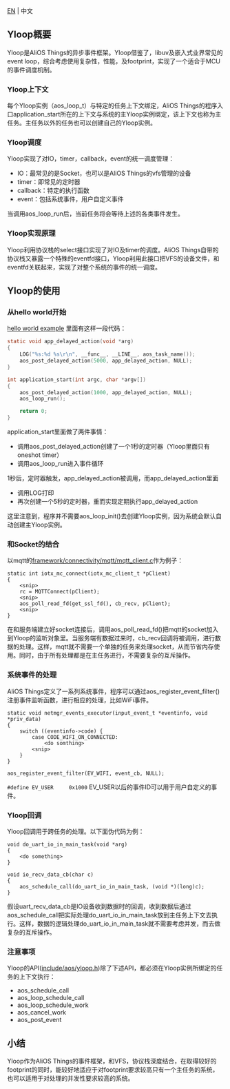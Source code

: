 [EN](Yloop-Event-Framework) | 中文

## Yloop概要

Yloop是AliOS Things的异步事件框架。Yloop借鉴了，libuv及嵌入式业界常见的event loop，综合考虑使用复杂性，性能，及footprint，实现了一个适合于MCU的事件调度机制。

### Yloop上下文
每个Yloop实例（aos_loop_t）与特定的任务上下文绑定，AliOS Things的程序入口application_start所在的上下文与系统的主Yloop实例绑定，该上下文也称为主任务。主任务以外的任务也可以创建自己的Yloop实例。

### Yloop调度
Yloop实现了对IO，timer，callback，event的统一调度管理：
- IO：最常见的是Socket，也可以是AliOS Things的vfs管理的设备
- timer：即常见的定时器
- callback：特定的执行函数
- event：包括系统事件，用户自定义事件

当调用aos_loop_run后，当前任务将会等待上述的各类事件发生。

### Yloop实现原理
Yloop利用协议栈的select接口实现了对IO及timer的调度。AliOS Things自带的协议栈又暴露一个特殊的eventfd接口，Yloop利用此接口把VFS的设备文件，和eventfd关联起来，实现了对整个系统的事件的统一调度。

## Yloop的使用
### 从hello world开始

[hello world example](https://github.com/alibaba/AliOS-Things/blob/master/example/helloworld/helloworld.c)
里面有这样一段代码：
```c
static void app_delayed_action(void *arg)
{
    LOG("%s:%d %s\r\n", __func__, __LINE__, aos_task_name());
    aos_post_delayed_action(5000, app_delayed_action, NULL);
}

int application_start(int argc, char *argv[])
{
    aos_post_delayed_action(1000, app_delayed_action, NULL);
    aos_loop_run();

    return 0;
}
```

application_start里面做了两件事情：
* 调用aos_post_delayed_action创建了一个1秒的定时器（Yloop里面只有oneshot timer）
* 调用aos_loop_run进入事件循环

1秒后，定时器触发，app_delayed_action被调用，而app_delayed_action里面
* 调用LOG打印
* 再次创建一个5秒的定时器，重而实现定期执行app_delayed_action

这里注意到，程序并不需要aos_loop_init()去创建Yloop实例，因为系统会默认自动创建主Yloop实例。

### 和Socket的结合
以mqtt的[framework/connectivity/mqtt/mqtt_client.c](https://github.com/alibaba/AliOS-Things/blob/master/framework/connectivity/mqtt/mqtt_client.c)作为例子：
```
static int iotx_mc_connect(iotx_mc_client_t *pClient)
{
    <snip>
    rc = MQTTConnect(pClient);
    <snip>
    aos_poll_read_fd(get_ssl_fd(), cb_recv, pClient);
    <snip>
}
```
在和服务端建立好socket连接后，调用aos_poll_read_fd()把mqtt的socket加入到Yloop的监听对象里。当服务端有数据过来时，cb_recv回调将被调用，进行数据的处理。这样，mqtt就不需要一个单独的任务来处理socket，从而节省内存使用。同时，由于所有处理都是在主任务进行，不需要复杂的互斥操作。

### 系统事件的处理
AliOS Things定义了一系列系统事件，程序可以通过aos_register_event_filter()注册事件监听函数，进行相应的处理，比如WiFi事件。
```
static void netmgr_events_executor(input_event_t *eventinfo, void *priv_data)
{
    switch ((eventinfo->code) {
        case CODE_WIFI_ON_CONNECTED:
            <do somthing>
        <snip>
    }
}

aos_register_event_filter(EV_WIFI, event_cb, NULL);
```

`#define EV_USER     0x1000`
EV_USER以后的事件ID可以用于用户自定义的事件。

### Yloop回调
Yloop回调用于跨任务的处理。以下面伪代码为例：
```
void do_uart_io_in_main_task(void *arg)
{
    <do something>
}

void io_recv_data_cb(char c)
{
    aos_schedule_call(do_uart_io_in_main_task, (void *)(long)c);
}
```
假设uart_recv_data_cb是IO设备收到数据时的回调，收到数据后通过aos_schedule_call把实际处理do_uart_io_in_main_task放到主任务上下文去执行。这样，数据的逻辑处理do_uart_io_in_main_task就不需要考虑并发，而去做复杂的互斥操作。

### 注意事项
Yloop的API([include/aos/yloop.h](https://github.com/alibaba/AliOS-Things/wiki/AliOS-Things-API-YLOOP-Guide))除了下述API，都必须在Yloop实例所绑定的任务的上下文执行：
* aos_schedule_call
* aos_loop_schedule_call
* aos_loop_schedule_work
* aos_cancel_work
* aos_post_event

## 小结
Yloop作为AliOS Things的事件框架，和VFS，协议栈深度结合，在取得较好的footprint的同时，能较好地适应于对footprint要求较高只有一个主任务的系统，也可以适用于对处理的并发性要求较高的系统。
